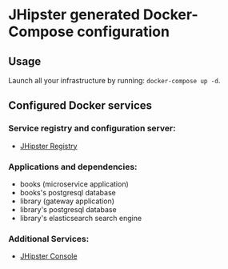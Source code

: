 # JHipster generated Docker-Compose configuration

## Usage

Launch all your infrastructure by running: `docker-compose up -d`.

## Configured Docker services

### Service registry and configuration server:

- [JHipster Registry](http://localhost:8761)

### Applications and dependencies:

- books (microservice application)
- books's postgresql database
- library (gateway application)
- library's postgresql database
- library's elasticsearch search engine

### Additional Services:

- [JHipster Console](http://localhost:5601)
